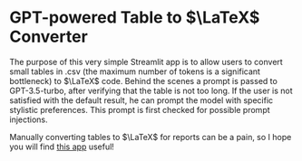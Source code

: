 # GPT-powered Table to $\LaTeX$ Converter

The purpose of this very simple Streamlit app is to allow users to convert small tables in .csv (the maximum number of tokens is a significant bottleneck) to $\LaTeX$ code. Behind the scenes a prompt is passed to GPT-3.5-turbo, after verifying that the table is not too long. If the user is not satisfied with the default result, he can prompt the model with specific stylistic preferences. This prompt is first checked for possible prompt injections.

Manually converting tables to $\LaTeX$ for reports can be a pain, so I hope you will find [this app](https://gpt-table-to-latex.streamlit.app/) useful! 

